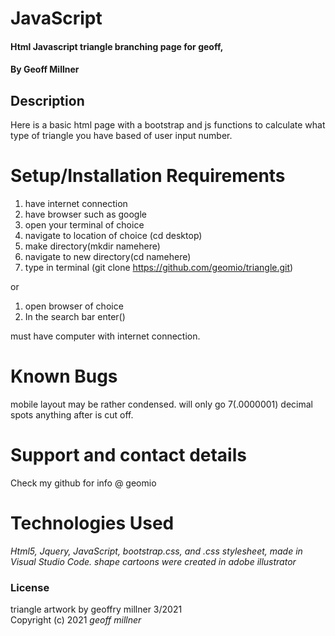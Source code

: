 # 
# JavaScript

  

#### Html Javascript triangle branching page for geoff, 

  

#### By Geoff Millner

  

## Description

  Here is a basic html page with a bootstrap and js functions to calculate what type of triangle you have based of user input number.
  

# Setup/Installation Requirements

1. have internet connection
2. have browser such as google
3. open your terminal of choice
4. navigate to location of choice (cd desktop)
6. make directory(mkdir namehere)
7. navigate to new directory(cd namehere)
8. type in terminal (git clone https://github.com/geomio/triangle.git)

or

1. open browser of choice
2. In the search bar enter()

must have computer with internet connection.

# Known Bugs


mobile layout may be rather condensed.
will only go 7(.0000001) decimal spots anything after is cut off.



# Support and contact details

  

Check my github for info @ geomio

  

# Technologies Used

  

_Html5, Jquery, JavaScript, bootstrap.css, and .css stylesheet, made in Visual Studio Code._
_shape cartoons were created in adobe illustrator_

  

### License

triangle artwork by geoffry millner 3/2021  
Copyright (c) 2021 *_geoff millner_*